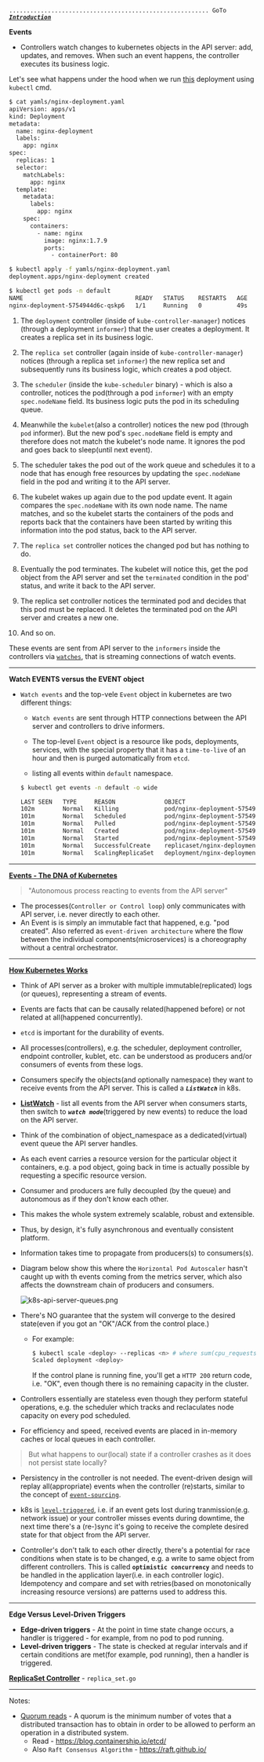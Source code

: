 `......................................................... GoTo` [***`Introduction`***](README.md)


**Events**

- Controllers watch changes to kubernetes objects in the API server: add, updates, and removes. 
  When such an event happens, the controller executes its business logic.


Let's see what happens under the hood when we run [this](yamls/nginx-deployment.yaml) deployment using `kubectl` cmd.

```bash
$ cat yamls/nginx-deployment.yaml
apiVersion: apps/v1
kind: Deployment
metadata:
  name: nginx-deployment
  labels:
    app: nginx
spec:
  replicas: 1
  selector:
    matchLabels:
      app: nginx
  template:
    metadata:
      labels:
        app: nginx
    spec:
      containers:
        - name: nginx
          image: nginx:1.7.9
          ports:
            - containerPort: 80

$ kubectl apply -f yamls/nginx-deployment.yaml 
deployment.apps/nginx-deployment created

$ kubectl get pods -n default
NAME                                READY   STATUS    RESTARTS   AGE
nginx-deployment-5754944d6c-qskp6   1/1     Running   0          49s

```

1. The `deployment` controller (inside of `kube-controller-manager`) notices (through a deployment `informer`) that the user creates a deployment. It creates a replica set in its business logic.

2. The `replica set` controller (again inside of `kube-controller-manager`) notices (through a replica set `informer`) the new replica set and subsequently runs its business logic, which creates a pod object.

3. The `scheduler` (inside the `kube-scheduler` binary) - which is also a controller, notices the pod(through a pod `informer`) with an empty `spec.nodeName` field. Its business logic puts the pod in its scheduling queue.

4. Meanwhile the `kubelet`(also a controller) notices the new pod (through `pod` informer). But the new pod's `spec.nodeName` field is empty and therefore does not match the kubelet's node name. It ignores the pod and goes back to sleep(until next event).

5. The scheduler takes the pod out of the work queue and schedules it to a node that has enough free resources by updating the `spec.nodeName` field in the pod and writing it to the API server.

6. The kubelet wakes up again due to the pod update event. It again compares the `spec.nodeName` with its own node name. The name matches, and so the kubelet starts the containers of the pods and reports back that the containers have been started by writing this information into the pod status, back to the API server.

7. The `replica set` controller notices the changed pod but has nothing to do.

8. Eventually the pod terminates. The kubelet will notice this, get the pod object from the API server and set the `terminated` condition in the pod' status, and write it back to the API server.

9. The replica set controller notices the terminated pod and decides that this pod must be replaced. It deletes the terminated pod on the API server and creates a new one.

10. And so on.


These events are sent from API server to the  `informers` inside the controllers via [`watches`](https://github.com/kubernetes/apimachinery/tree/master/pkg/watch), that is streaming connections of watch events.

_______________________________________________________________________________

**Watch EVENTS versus the EVENT object** 

- `Watch events` and the top-vele `Event` object in kubernetes are two different things:
  - `Watch events` are sent through HTTP connections between the API server and controllers to drive informers.
  - The top-level `Event` object is a resource like pods, deployments, services, with the special property that it has a `time-to-live` of an hour and then is purged automatically from `etcd`.
  
  - listing all events within `default` namespace.
  
  ```bash
  $ kubectl get events -n default -o wide
  ```
    ```bash
    LAST SEEN   TYPE     REASON              OBJECT                                   SUBOBJECT                SOURCE                        MESSAGE                                                                                 FIRST SEEN   COUNT   NAME
    102m        Normal   Killing             pod/nginx-deployment-5754944d6c-qskp6    spec.containers{nginx}   kubelet, kind-control-plane   Stopping container nginx                                                                102m         1       nginx-deployment-5754944d6c-qskp6.15d485b7e7814f9b
    101m        Normal   Scheduled           pod/nginx-deployment-5754944d6c-xjsdt                             default-scheduler             Successfully assigned default/nginx-deployment-5754944d6c-xjsdt to kind-control-plane   101m         1       nginx-deployment-5754944d6c-xjsdt.15d485c83fc83bfa
    101m        Normal   Pulled              pod/nginx-deployment-5754944d6c-xjsdt    spec.containers{nginx}   kubelet, kind-control-plane   Container image "nginx:1.7.9" already present on machine                                101m         1       nginx-deployment-5754944d6c-xjsdt.15d485c88ae70d10
    101m        Normal   Created             pod/nginx-deployment-5754944d6c-xjsdt    spec.containers{nginx}   kubelet, kind-control-plane   Created container nginx                                                                 101m         1       nginx-deployment-5754944d6c-xjsdt.15d485c90c3b9ae5
    101m        Normal   Started             pod/nginx-deployment-5754944d6c-xjsdt    spec.containers{nginx}   kubelet, kind-control-plane   Started container nginx                                                                 101m         1       nginx-deployment-5754944d6c-xjsdt.15d485c91ba54002
    101m        Normal   SuccessfulCreate    replicaset/nginx-deployment-5754944d6c                            replicaset-controller         Created pod: nginx-deployment-5754944d6c-xjsdt                                          101m         1       nginx-deployment-5754944d6c.15d485c838b5d6a2
    101m        Normal   ScalingReplicaSet   deployment/nginx-deployment                                       deployment-controller         Scaled up replica set nginx-deployment-5754944d6c to 1                                  101m         1       nginx-deployment.15d485c837619e42
    
    ```  

_____________________________________________________________________________________

**[Events - The DNA of Kubernetes](https://www.mgasch.com/post/k8sevents/)**

> "Autonomous process reacting to events from the API server"

- The processes(`Controller or Control loop`) only communicates with API server, i.e. never directly to each other.
- An Event is   is simply an immutable fact that happened, e.g. "pod created". Also referred as `event-driven architecture` where the flow between the individual components(microservices) is a choreography without a central orchestrator.

______________________________________________________________________________________

**[How Kubernetes Works](https://www.mgasch.com/post/k8sevents/)**

- Think of API server as a broker with multiple immutable(replicated) logs (or queues), representing a stream of events.
- Events are facts that can be causally related(happened before) or not related at all(happened concurrently).
- `etcd` is important for the durability of events.

- All processes(controllers), e.g. the scheduler, deployment controller, endpoint controller, kublet, etc. can be understood as producers and/or consumers of events from these logs.
- Consumers specify the objects(and optionally namespace) they want to receive events from the API server. This is called a ***`ListWatch`*** in k8s.
- **[ListWatch](https://godoc.org/k8s.io/client-go/tools/cache#ListWatch)** - list all events from the API server when consumers starts, then switch to ***`watch mode`***(triggered by new events) to reduce the load on the API server.

- Think of the combination of object_namespace as a dedicated(virtual) event queue the API server handles.
- As each event carries a resource version for the particular object it containers, e.g. a pod object, going back in time is actually possible by requesting a specific resource version.

- Consumer and producers are fully decoupled (by the queue) and autonomous as if they don't know each other.
- This makes the whole system extremely scalable, robust and extensible.

- Thus, by design, it's fully asynchronous and eventually consistent platform.
- Information takes time to propagate from producers(s) to consumers(s). 
- Diagram below show this where the `Horizontal Pod Autoscaler` hasn't caught up with th events coming from the metrics server, which also affects the downstream chain of producers and consumers.
  
  ![k8s-api-server-queues.png](https://www.mgasch.com/images/k8s-api-server-queues.png)
  
- There's NO guarantee that the system will converge to the desired state(even if you got an "OK"/ACK from the control place.)
  - For example:
    ```bash
    $ kubectl scale <deploy> --replicas <n> # where sum(cpu_requests) > cluster_capacity
    Scaled deployment <deploy>
    ```
    
    If the control plane is running fine, you'll get a `HTTP 200` return code, i.e. "OK", even though there is no remaining capacity in the cluster.

- Controllers essentially are stateless even though they perform stateful operations, e.g. the scheduler which tracks and reclaculates node capacity on every pod scheduled. 
- For efficiency and speed, received events are placed in in-memory caches or local queues in each controller.


> But what happens to our(local) state if a controller crashes as it does not persist state locally?

- Persistency in the controller is not needed. The event-driven design will replay all(appropriate) events when the controller (re)starts, similar to the concept of [`event-sourcing`](https://martinfowler.com/eaaDev/EventSourcing.html).
- k8s is [`level-triggered`](https://speakerdeck.com/thockin/edge-vs-level-triggered-logic), i.e. if an event gets lost during tranmission(e.g. network issue) or your controller misses events during downtime, the next time there's a (re-)sync it's going to receive the complete desired state for that object from the API server.

- Controller's don't talk to each other directly, there's a potential for race conditions when state is to be changed, e.g. a write to same object from different controllers. This is called **`optimistic concurrency`** and needs to be handled in the application layer(i.e. in each controller logic). Idempotency and compare and set with retries(based on monotonically increasing resource versions) are patterns used to address this. 


---
**Edge Versus Level-Driven Triggers**

- **Edge-driven triggers** - At the point in time state change occurs, a handler is triggered - for example, from no pod to pod running.
- **Level-driven triggers** - The state is checked at regular intervals and if certain conditions are met(for example, pod running), then a handler is triggered.

**[ReplicaSet Controller](https://github.com/kubernetes/kubernetes/blob/master/pkg/controller/replicaset/replica_set.go)** - `replica_set.go`












_____________________________________________________________________________________
Notes:
- [Quorum reads](https://github.com/kubernetes/kubernetes/issues/59848) - A quorum is the minimum number of votes that a distributed transaction has to obtain in order to be allowed to perform an operation in a distributed system.
  - Read - https://blog.containership.io/etcd/
  - Also `Raft Consensus Algorithm` - https://raft.github.io/